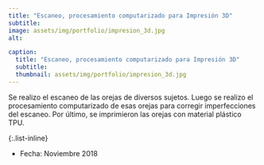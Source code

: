 ```yaml
---
title: "Escaneo, procesamiento computarizado para Impresión 3D"
subtitle:
image: assets/img/portfolio/impresion_3d.jpg
alt: 

caption:
  title: "Escaneo, procesamiento computarizado para Impresión 3D"
  subtitle: 
  thumbnail: assets/img/portfolio/impresion_3d.jpg
---
```

Se realizo el escaneo de las orejas de diversos sujetos. Luego se realizo el procesamiento computarizado de esas orejas para corregir imperfecciones del escaneo. Por último, se imprimieron las orejas con material plástico TPU.

{:.list-inline}
- Fecha: Noviembre 2018


